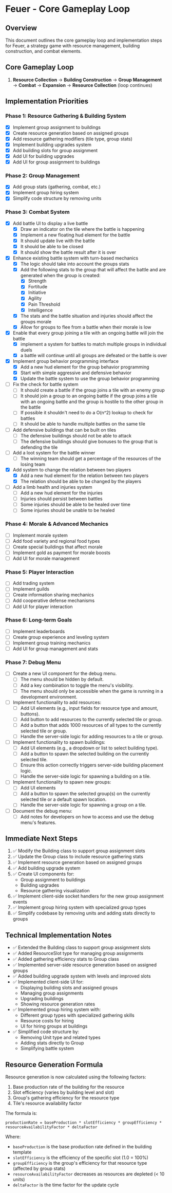 # Feuer - Core Gameplay Loop

## Overview

This document outlines the core gameplay loop and implementation steps for Feuer, a strategy game with resource management, building construction, and combat elements.

## Core Gameplay Loop

1. **Resource Collection** → **Building Construction** → **Group Management** → **Combat** → **Expansion** → **Resource Collection** (loop continues)

## Implementation Priorities

### Phase 1: Resource Gathering & Building System

- [x] Implement group assignment to buildings
- [x] Create resource generation based on assigned groups
- [x] Add resource gathering modifiers (tile type, group stats)
- [x] Implement building upgrades system
- [x] Add building slots for group assignment
- [x] Add UI for building upgrades
- [x] Add UI for group assignment to buildings

### Phase 2: Group Management

- [x] Add group stats (gathering, combat, etc.)
- [x] Implement group hiring system
- [x] Simplify code structure by removing units

### Phase 3: Combat System

- [x] Add battle UI to display a live battle
  - [x] Draw an indicator on the tile where the battle is happening
  - [x] Implement a new floating hud element for the battle
  - [x] It should update live with the battle
  - [x] It should be able to be closed
  - [x] It should show the battle result after it is over
- [x] Enhance existing battle system with turn-based mechanics
  - [x] The logic should take into account the groups stats
  - [x] Add the following stats to the group that will affect the battle and are generated when the group is created:
    - [x] Strength
    - [x] Fortitude
    - [x] Initiative
    - [x] Agility
    - [x] Pain Threshold
    - [x] Intelligence
  - [x] The stats and the battle situation and injuries should affect the groups morale
  - [x] Allow for groups to flee from a battle when their morale is low
- [x] Enable that every group joining a tile with an ongoing battle will join the battle
  - [x] implement a system for battles to match multiple groups in individual duels
  - [x] a battle will continue until all groups are defeated or the battle is over
- [x] Implement group behavior programming interface
  - [x] Add a new hud element for the group behavior programming
  - [x] Start with simple aggressive and defensive behavior
  - [x] Update the battle system to use the group behavior programming
- [ ] Fix the check for battle system
  - [ ] It should create a battle if the group joins a tile with an enemy group
  - [ ] It should join a group to an ongoing battle if the group joins a tile with an ongoing battle and the group is hostile to the other group in the battle
  - [ ] If possible it shouldn't need to do a O(n^2) lookup to check for battles
  - [ ] It should be able to handle multiple battles on the same tile
- [ ] Add defensive buildings that can be built on tiles
  - [ ] The defensive buildings should not be able to attack
  - [ ] The defensive buildings should give bonuses to the group that is defending the tile
- [ ] Add a loot system for the battle winner
  - [ ] The winning team should get a percentage of the resources of the losing team
- [x] Add system to change the relation between two players
  - [x] Add a new hud element for the relation between two players
  - [x] The relation should be able to be changed by the players
- [ ] Add a limb health and injuries system
  - [ ] Add a new hud element for the injuries
  - [ ] Injuries should persist between battles
  - [ ] Some injuries should be able to be healed over time
  - [ ] Some injuries should be unable to be healed

### Phase 4: Morale & Advanced Mechanics

- [ ] Implement morale system
- [ ] Add food variety and regional food types
- [ ] Create special buildings that affect morale
- [ ] Implement gold as payment for morale boosts
- [ ] Add UI for morale management

### Phase 5: Player Interaction

- [ ] Add trading system
- [ ] Implement guilds
- [ ] Create information sharing mechanics
- [ ] Add cooperative defense mechanisms
- [ ] Add UI for player interaction

### Phase 6: Long-term Goals

- [ ] Implement leaderboards
- [ ] Create group experience and leveling system
- [ ] Implement group training mechanics
- [ ] Add UI for group management and stats

### Phase 7: Debug Menu

- [ ] Create a new UI component for the debug menu.
  - [ ] The menu should be hidden by default.
  - [ ] Add a key combination to toggle the menu's visibility.
  - [ ] The menu should only be accessible when the game is running in a development environment.
- [ ] Implement functionality to add resources:
  - [ ] Add UI elements (e.g., input fields for resource type and amount, buttons).
  - [ ] Add button to add resources to the currently selected tile or group.
  - [ ] Add a button that adds 1000 resources of all types to the currently selected tile or group.
  - [ ] Handle the server-side logic for adding resources to a tile or group.
- [ ] Implement functionality to spawn buildings:
  - [ ] Add UI elements (e.g., a dropdown or list to select building type).
  - [ ] Add a button to spawn the selected building on the currently selected tile.
  - [ ] Ensure this action correctly triggers server-side building placement logic.
  - [ ] Handle the server-side logic for spawning a building on a tile.
- [ ] Implement functionality to spawn new groups:
  - [ ] Add UI elements
  - [ ] Add a button to spawn the selected group(s) on the currently selected tile or a default spawn location.
  - [ ] Handle the server-side logic for spawning a group on a tile.
- [ ] Document the debug menu:
  - [ ] Add notes for developers on how to access and use the debug menu's features.

## Immediate Next Steps

1. ✅ Modify the Building class to support group assignment slots
2. ✅ Update the Group class to include resource gathering stats
3. ✅ Implement resource generation based on assigned groups
4. ✅ Add building upgrade system
5. ✅ Create UI components for:
   - Group assignment to buildings
   - Building upgrades
   - Resource gathering visualization
6. ✅ Implement client-side socket handlers for the new group assignment events
7. ✅ Implement group hiring system with specialized group types
8. ✅ Simplify codebase by removing units and adding stats directly to groups

## Technical Implementation Notes

- ✅ Extended the Building class to support group assignment slots
- ✅ Added ResourceSlot type for managing group assignments
- ✅ Added gathering efficiency stats to Group class
- ✅ Implemented server-side resource generation based on assigned groups
- ✅ Added building upgrade system with levels and improved slots
- ✅ Implemented client-side UI for:
  - Displaying building slots and assigned groups
  - Managing group assignments
  - Upgrading buildings
  - Showing resource generation rates
- ✅ Implemented group hiring system with:
  - Different group types with specialized gathering skills
  - Resource costs for hiring
  - UI for hiring groups at buildings
- ✅ Simplified code structure by:
  - Removing Unit type and related types
  - Adding stats directly to Group
  - Simplifying battle system

## Resource Generation Formula

Resource generation is now calculated using the following factors:

1. Base production rate of the building for the resource
2. Slot efficiency (varies by building level and slot)
3. Group's gathering efficiency for the resource type
4. Tile's resource availability factor

The formula is:

```
productionRate = baseProduction * slotEfficiency * groupEfficiency * resourceAvailabilityFactor * deltaFactor
```

Where:

- `baseProduction` is the base production rate defined in the building template
- `slotEfficiency` is the efficiency of the specific slot (1.0 = 100%)
- `groupEfficiency` is the group's efficiency for that resource type (affected by group stats)
- `resourceAvailabilityFactor` decreases as resources are depleted (< 10 units)
- `deltaFactor` is the time factor for the update cycle
